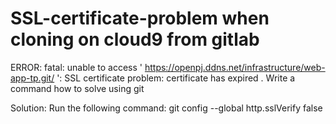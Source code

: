 # SSL-certificate-problem when cloning on cloud9 from gitlab
ERROR: fatal: unable to access '
https://openpj.ddns.net/infrastructure/web-app-tp.git/
': SSL certificate problem: certificate has expired . Write a command how to solve using git

Solution:
Run the following command:
git config --global http.sslVerify false

